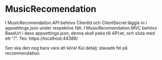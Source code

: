# MusicRecomendation

I MusicRecomendation.API behövs ClientId och ClientSecret läggis in i appsettings.json under respektive fält. I MusicRecomendation.MVC behövs BaseUrl i dess appsettings.json, denna skall peka till API:et, och sluta med ett "/". Tex: https://localhost:44388/

Sen ska den nog bara vara att köra! Kul detalj: stavade fel på recommendation.
